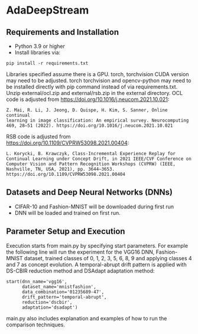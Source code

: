 # AdaDeepStream
## Requirements and Installation
* Python 3.9 or higher
* Install libraries via:
```
pip install -r requirements.txt
```
Libraries specified assume there is a GPU.
torch, torchvision CUDA version may need to be adjusted.
torch torchvision and opencv-python may need to be installed directly with pip command instead of via requirements.txt.
Unzip external/ocl.zip and external/rsb.zip in the external directory.
OCL code is adjusted from https://doi.org/10.1016/j.neucom.2021.10.021:
```
Z. Mai, R. Li, J. Jeong, D. Quispe, H. Kim, S. Sanner, Online continual
learning in image classification: An empirical survey. Neurocomputing
469, 28–51 (2022). https://doi.org/10.1016/j.neucom.2021.10.021
```
RSB code is adjusted from https://doi.org/10.1109/CVPRW53098.2021.00404:
```
L. Korycki, B. Krawczyk, Class-Incremental Experience Replay for Continual Learning under Concept Drift, in 2021 IEEE/CVF Conference on
Computer Vision and Pattern Recognition Workshops (CVPRW) (IEEE,
Nashville, TN, USA, 2021), pp. 3644–3653. https://doi.org/10.1109/CVPRW53098.2021.00404
```

## Datasets and Deep Neural Networks (DNNs)
* CIFAR-10 and Fashion-MNIST will be downloaded during first run
* DNN will be loaded and trained on first run.

## Parameter Setup and Execution
Execution starts from main.py by specifying start parameters. 
For example the following line will run the experiment for the VGG16 DNN, Fashion-MNIST dataset, trained classes of 0, 1, 2, 3, 5, 6, 8, 9 and applying classes 4 and 7 as concept evolution. A temporal-abrupt drift pattern is applied with DS-CBIR reduction method and DSAdapt adaptation method:
```
start(dnn_name='vgg16',
      dataset_name='mnistfashion',
      data_combination='01235689-47',
      drift_pattern='temporal-abrupt',
      reduction='dscbir',
      adaptation='dsadapt')
```
main.py also includes explanation and examples of how to run the comparison techniques.
